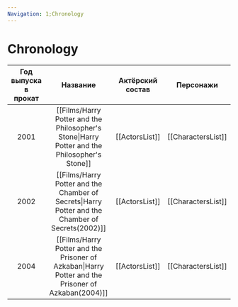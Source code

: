 ```yaml
---
Navigation: 1;Chronology
---
```

# Chronology
|  Год выпуска в прокат  |       Название        |  Актёрский состав  |      Персонажи       |
|:----------------------:|:------------------------:|:------------------:|:--------------------:|
|         2001           | [[Films/Harry Potter and the Philosopher's Stone\|Harry Potter and the Philosopher's Stone]]|[[ActorsList]]|[[CharactersList]]|
|         2002           | [[Films/Harry Potter and the Chamber of Secrets\|Harry Potter and the Chamber of Secrets(2002)]]|[[ActorsList]]|[[CharactersList]]|
|         2004           | [[Films/Harry Potter and the Prisoner of Azkaban\|Harry Potter and the Prisoner of Azkaban(2004)]]|[[ActorsList]]|[[CharactersList]]|
